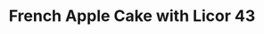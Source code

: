---
layout: layouts/recipe.njk
title: French Apple Cake with Licor 43
description: A tender, custardy apple cake with a hint of Licor 43 and a crispy sugar top
prepTime: 20 min
cookTime: 40 min
servings: 8
tags:
  - recipes
  - baking
  - dessert
  - apples
ingredients:
  - 125g plain flour
  - 1 teaspoon baking powder
  - ¼ teaspoon salt
  - 115g unsalted butter, room temperature
  - 135g white sugar, plus 1 tablespoon for sprinkling
  - 2 large eggs
  - 1 teaspoon vanilla extract
  - 3 tablespoons Licor 43
  - 2 baking apples (about 450-500g after peeling and coring), cut into 1cm cubes
  - Icing sugar for dusting (optional)
instructions:
  - "Preheat the oven to 175°C and position a rack in the middle. Grease a 23cm springform tin or regular cake tin with butter or non-stick spray. If using a regular cake tin, line the bottom with baking paper and grease again."
  - "In a small bowl, whisk together the flour (125g), baking powder (1 teaspoon), and salt (¼ teaspoon)."
  - "Using a kitchen machine with whisk attachment, cream the butter (115g) and white sugar (135g) on medium speed until light and fluffy, about 3 minutes."
  - "Add the eggs (2), one at a time, beating well and scraping down the sides of the bowl after each addition."
  - "Beat in the vanilla extract (1 teaspoon) and Licor 43 (3 tablespoons). The mixture may look slightly curdled at this point - this is normal."
  - "Add the flour mixture to the butter mixture and mix on low speed until just combined. Do not overmix."
  - "Using a rubber spatula, fold in the chopped apples (450-500g, cut into 1cm cubes) by hand."
  - "Scrape the batter into the prepared tin (the batter will be quite fluid - this is normal). Level the top and sprinkle evenly with white sugar (1 tablespoon)."
  - "Bake for about 40 minutes, or until the cake is golden brown on top with a thin crispy layer and a skewer inserted into the centre comes out clean."
  - "Allow the cake to cool on a rack in the tin. Once cooled slightly, run a knife around the edges. If using a springform tin, remove the sides. If using a regular tin, carefully invert the cake onto the rack, remove the baking paper, then flip right-side-up onto a serving plate."
  - "Dust with icing sugar using a fine sieve if desired. Serve warm or at room temperature."
notes: |
  **Serving Suggestions:**
  Delicious on its own or served with Greek yogurt (plain or sweetened with a bit of icing sugar and vanilla), vanilla ice cream, or whipped cream.

  **Tips:**
  - Use baking apples that hold their shape when cooked, such as Granny Smith, Honey Crisp, Pink Lady, Braeburn, or Jonagold
  - The fluid batter consistency is correct - it creates the tender, custardy texture
  - A thin crispy top and cracks on the surface are perfect signs of a well-baked cake
  - The cake keeps well at room temperature for up to 2 days
  - Can be frozen for up to 3 months - wrap tightly in foil once completely cooled
---